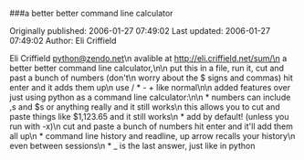 ###a better better command line calculator

Originally published: 2006-01-27 07:49:02
Last updated: 2006-01-27 07:49:02
Author: Eli Criffield

 Eli Criffield <python@zendo.net>\n avalible at http://eli.criffield.net/sum/\n a better better command line calculator,\n\n put this in a file, run it, cut and past a bunch of numbers (don't\n worry about the $ signs and commas) hit enter and it adds them up\n use / * -  + like normal\n\n added features over just using python as a command line calculator:\n\n   * numbers can include ,s and $s or anything really and it still works\n     this allows you to cut and paste things like $1,123.65 and it still works\n   * add by default! (unless you run with -x)\n     cut and paste a bunch of numbers hit enter and it'll add them all up\n   * command line history and readline, up arrow recalls your history\n     even between sessions\n   * _ is the last answer, just like in python